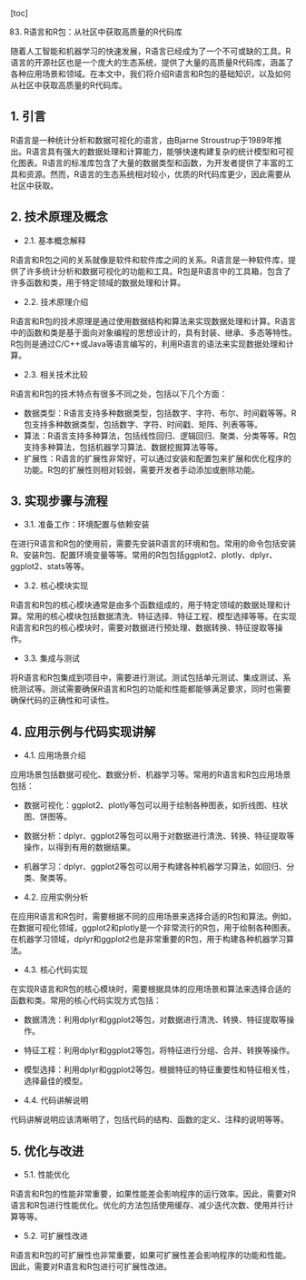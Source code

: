 
[toc]                    
                
                
83. R语言和R包：从社区中获取高质量的R代码库

随着人工智能和机器学习的快速发展，R语言已经成为了一个不可或缺的工具。R语言的开源社区也是一个庞大的生态系统，提供了大量的高质量R代码库，涵盖了各种应用场景和领域。在本文中，我们将介绍R语言和R包的基础知识，以及如何从社区中获取高质量的R代码库。

## 1. 引言

R语言是一种统计分析和数据可视化的语言，由Bjarne Stroustrup于1989年推出。R语言具有强大的数据处理和计算能力，能够快速构建复杂的统计模型和可视化图表。R语言的标准库包含了大量的数据类型和函数，为开发者提供了丰富的工具和资源。然而，R语言的生态系统相对较小，优质的R代码库更少，因此需要从社区中获取。

## 2. 技术原理及概念

- 2.1. 基本概念解释

R语言和R包之间的关系就像是软件和软件库之间的关系。R语言是一种软件库，提供了许多统计分析和数据可视化的功能和工具。R包是R语言中的工具箱，包含了许多函数和类，用于特定领域的数据处理和计算。

- 2.2. 技术原理介绍

R语言和R包的技术原理是通过使用数据结构和算法来实现数据处理和计算。R语言中的函数和类是基于面向对象编程的思想设计的，具有封装、继承、多态等特性。R包则是通过C/C++或Java等语言编写的，利用R语言的语法来实现数据处理和计算。

- 2.3. 相关技术比较

R语言和R包的技术特点有很多不同之处，包括以下几个方面：

- 数据类型：R语言支持多种数据类型，包括数字、字符、布尔、时间戳等等。R包支持多种数据类型，包括数字、字符、时间戳、矩阵、列表等等。
- 算法：R语言支持多种算法，包括线性回归、逻辑回归、聚类、分类等等。R包支持多种算法，包括机器学习算法、数据挖掘算法等等。
- 扩展性：R语言的扩展性非常好，可以通过安装和配置包来扩展和优化程序的功能。R包的扩展性则相对较弱，需要开发者手动添加或删除功能。

## 3. 实现步骤与流程

- 3.1. 准备工作：环境配置与依赖安装

在进行R语言和R包的使用前，需要先安装R语言的环境和包。常用的命令包括安装R、安装R包、配置环境变量等等。常用的R包包括ggplot2、plotly、dplyr、ggplot2、stats等等。

- 3.2. 核心模块实现

R语言和R包的核心模块通常是由多个函数组成的，用于特定领域的数据处理和计算。常用的核心模块包括数据清洗、特征选择、特征工程、模型选择等等。在实现R语言和R包的核心模块时，需要对数据进行预处理、数据转换、特征提取等操作。

- 3.3. 集成与测试

将R语言和R包集成到项目中，需要进行测试。测试包括单元测试、集成测试、系统测试等。测试需要确保R语言和R包的功能和性能都能够满足要求，同时也需要确保代码的正确性和可读性。

## 4. 应用示例与代码实现讲解

- 4.1. 应用场景介绍

应用场景包括数据可视化、数据分析、机器学习等。常用的R语言和R包应用场景包括：

- 数据可视化：ggplot2、plotly等包可以用于绘制各种图表，如折线图、柱状图、饼图等。
- 数据分析：dplyr、ggplot2等包可以用于对数据进行清洗、转换、特征提取等操作，以得到有用的数据结果。
- 机器学习：dplyr、ggplot2等包可以用于构建各种机器学习算法，如回归、分类、聚类等。

- 4.2. 应用实例分析

在应用R语言和R包时，需要根据不同的应用场景来选择合适的R包和算法。例如，在数据可视化领域，ggplot2和plotly是一个非常流行的R包，用于绘制各种图表。在机器学习领域，dplyr和ggplot2也是非常重要的R包，用于构建各种机器学习算法。

- 4.3. 核心代码实现

在实现R语言和R包的核心模块时，需要根据具体的应用场景和算法来选择合适的函数和类。常用的核心代码实现方式包括：

- 数据清洗：利用dplyr和ggplot2等包，对数据进行清洗、转换、特征提取等操作。
- 特征工程：利用dplyr和ggplot2等包，将特征进行分组、合并、转换等操作。
- 模型选择：利用dplyr和ggplot2等包，根据特征的特征重要性和特征相关性，选择最佳的模型。

- 4.4. 代码讲解说明

代码讲解说明应该清晰明了，包括代码的结构、函数的定义、注释的说明等等。


## 5. 优化与改进

- 5.1. 性能优化

R语言和R包的性能非常重要，如果性能差会影响程序的运行效率。因此，需要对R语言和R包进行性能优化。优化的方法包括使用缓存、减少迭代次数、使用并行计算等等。

- 5.2. 可扩展性改进

R语言和R包的可扩展性也非常重要，如果可扩展性差会影响程序的功能和性能。因此，需要对R语言和R包进行可扩展性改进。

